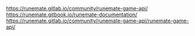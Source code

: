 https://runemate.gitlab.io/community/runemate-game-api/
https://runemate.gitbook.io/runemate-documentation/
https://runemate.gitlab.io/community/runemate-game-api/runemate-game-api/
